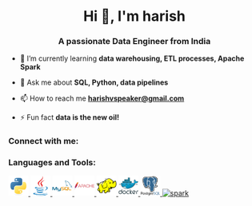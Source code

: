 <h1 align="center">Hi 👋, I'm harish</h1>
<h3 align="center">A passionate Data Engineer from India</h3>

- 🌱 I’m currently learning **data warehousing, ETL processes, Apache Spark**

- 💬 Ask me about **SQL, Python, data pipelines**

- 📫 How to reach me **harishvspeaker@gmail.com**

- ⚡ Fun fact **data is the new oil!**

<h3 align="left">Connect with me:</h3>
<p align="left">
</p>

<h3 align="left">Languages and Tools:</h3>
<p align="left"> 
    <a href="https://www.python.org/" target="_blank" rel="noreferrer"> 
        <img src="https://raw.githubusercontent.com/devicons/devicon/master/icons/python/python-original.svg" alt="python" width="40" height="40"/> 
    </a> 
    <a href="https://www.java.com" target="_blank" rel="noreferrer"> 
        <img src="https://raw.githubusercontent.com/devicons/devicon/master/icons/java/java-original.svg" alt="java" width="40" height="40"/> 
    </a> 
    <a href="https://www.sql.org/" target="_blank" rel="noreferrer"> 
        <img src="https://raw.githubusercontent.com/devicons/devicon/master/icons/mysql/mysql-original-wordmark.svg" alt="sql" width="40" height="40"/> 
    </a> 
    <a href="https://www.apache.org/" target="_blank" rel="noreferrer"> 
        <img src="https://raw.githubusercontent.com/devicons/devicon/master/icons/apache/apache-original-wordmark.svg" alt="apache" width="40" height="40"/> 
    </a> 
    <a href="https://hadoop.apache.org/" target="_blank" rel="noreferrer"> 
        <img src="https://raw.githubusercontent.com/devicons/devicon/master/icons/hadoop/hadoop-original.svg" alt="hadoop" width="40" height="40"/> 
    </a> 
    <a href="https://www.docker.com/" target="_blank" rel="noreferrer"> 
        <img src="https://raw.githubusercontent.com/devicons/devicon/master/icons/docker/docker-original-wordmark.svg" alt="docker" width="40" height="40"/> 
    </a> 
    <a href="https://www.postgresql.org" target="_blank" rel="noreferrer"> 
        <img src="https://raw.githubusercontent.com/devicons/devicon/master/icons/postgresql/postgresql-original-wordmark.svg" alt="postgresql" width="40" height="40"/> 
    </a> 
    <a href="https://www.spark.apache.org/" target="_blank" rel="noreferrer"> 
        <img src="https://raw.githubusercontent.com/devicons/devicon/master/icons/spark/spark-original-wordmark.svg" alt="spark" width="40" height="40"/> 
    </a> 
</p>

<!-- Your CSS styles remain unchanged -->

